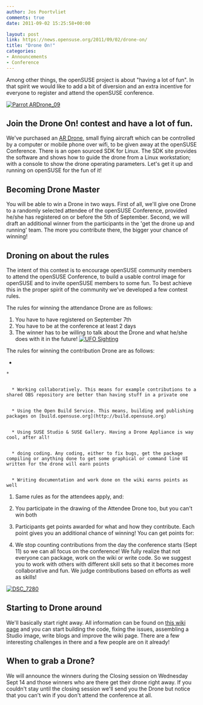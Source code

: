 ```yaml
---
author: Jos Poortvliet
comments: true
date: 2011-09-02 15:25:58+00:00

layout: post
link: https://news.opensuse.org/2011/09/02/drone-on/
title: "Drone On!"
categories:
- Announcements
- Conference
---
```

Among other things, the openSUSE project is about "having a lot of fun".  In that spirit we would like to add a bit of diversion and an extra incentive for everyone to register and attend the openSUSE conference.

[![Parrot ARDrone_09](http://farm5.static.flickr.com/4098/4757641608_bb084002c4_m.jpg)](http://www.flickr.com/photos/cellulariworld/4757641608/)
<!-- more -->



## Join the Drone On! contest and have a lot of fun.


We've purchased an [AR Drone](http://ardrone.parrot.com/parrot-ar-drone/), small flying aircraft which can be controlled by a computer or mobile phone over wifi, to be given away at the openSUSE Conference. There is an open sourced SDK for Linux. The SDK site provides the software and shows how to guide the drone from a Linux workstation; with a console to show the drone operating parameters. Let's get it up and running on openSUSE for the fun of it!


## Becoming Drone Master


You will be able to win a Drone in two ways. First of all, we'll give one Drone to a randomly selected attendee of the openSUSE Conference, provided he/she has registered on or before the 5th of September. Second, we will draft an additional winner from the participants in the 'get the drone up and running' team. The more you contribute there, the bigger your chance of winning!


## Droning on about the rules


The intent of this contest is to encourage openSUSE community members to attend the openSUSE Conference, to build a usable control image for openSUSE and to invite openSUSE members to some fun. To best achieve this in the proper spirit of the community we've developed a few contest rules.

The rules for winning the attendance Drone are as follows:


1. You have to have registered on September 7th
2. You have to be at the conference at least 2 days
3. The winner has to be willing to talk about the Drone and what he/she does with it in the future!
[![UFO Sighting](http://farm6.static.flickr.com/5282/5376776371_745dc8f877_m.jpg)](http://www.flickr.com/photos/maxbraun/5376776371/)

The rules for winning the contribution Drone are as follows:



	
  * 

	
    * 

	
      * Working collaboratively. This means for example contributions to a shared OBS repository are better than having stuff in a private one

	
      * Using the Open Build Service. This means, building and publishing packages on [build.opensuse.org](http://build.opensuse.org)

	
      * Using SUSE Studio & SUSE Gallery. Having a Drone Appliance is way cool, after all!

	
      * doing coding. Any coding, either to fix bugs, get the package compiling or anything done to get some graphical or command line UI written for the drone will earn points

	
      * Writing documentation and work done on the wiki earns points as well







1. Same rules as for the attendees apply, and:
2. You participate in the drawing of the Attendee Drone too, but you can't win both
3. Participants get points awarded for what and how they contribute. Each point gives you an additional chance of winning! You can get points for:

4. We stop counting contributions from the day the conference starts (Sept 11) so we can all focus on the conference!
We fully realize that not everyone can package, work on the wiki or write code. So we suggest you to work with others with different skill sets so that it becomes more collaborative and fun. We judge contributions based on efforts as well as skills!

[![DSC_7280](http://farm6.static.flickr.com/5169/5246337347_469c3f38a6_m.jpg)](http://www.flickr.com/photos/argussergent/5246337347/)


## Starting to Drone around


We'll basically start right away. All information can be found on [this wiki page](http://en.opensuse.org/openSUSE:DroneOn) and you can start building the code, fixing the issues, assembling a Studio image, write blogs and improve the wiki page. There are a few interesting challenges in there and a few people are on it already!


## When to grab a Drone?


We will announce the winners during the Closing session on Wednesday Sept 14 and those winners who are there get their drone right away. If you couldn't stay until the closing session we'll send you the Drone but notice that you can't win if you don't attend the conference at all.		
